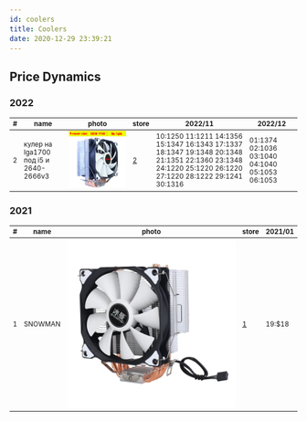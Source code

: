 ```yaml
---
id: coolers
title: Coolers
date: 2020-12-29 23:39:21
---
```


## Price Dynamics

### 2022

<small class="tab-img-w-200 col-w-0">

| # | name | photo | store | 2022/11 | 2022/12 |
| --- | --- | --- | --- | --- | --- |
| 2 | кулер на lga1700 под i5 и 2640-2666v3 | [![2011-X79-X99-2-4-6.jpg_640x640](img/2011-X79-X99-2-4-6.jpg_640x640.webp)](img/2011-X79-X99-2-4-6.jpg_640x640.webp) | [2](https://aliexpress.ru/item/1005002366025350.html 'coolangel cooler Store') | 10:1250 11:1211 14:1356 15:1347 16:1343 17:1337 18:1347 19:1348 20:1348 21:1351 22:1360 23:1348 24:1220 25:1220 26:1220 27:1220 28:1222 29:1241 30:1316 | 01:1374 02:1036 03:1040 04:1040 05:1053 06:1053 |

</small>

### 2021

<small class="tab-img-w-100 col-w-0">

| # | name | photo | store | 2021/01 |
| --- | --- | --- | --- | --- |
| 1 | SNOWMAN | [![SNOWMAN.jpg_640x640](img/SNOWMAN.jpg_640x640.webp)](img/SNOWMAN.jpg_640x640.webp) | [1](https://www.aliexpress.com/item/32958609112.html 'Supplies for Computer & Offices Store') | 19:$18 |

</small>
